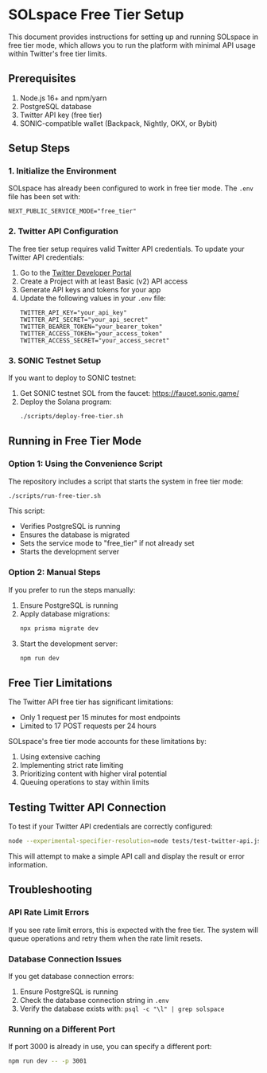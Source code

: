 # SOLspace Free Tier Setup

This document provides instructions for setting up and running SOLspace in free tier mode, which allows you to run the platform with minimal API usage within Twitter's free tier limits.

## Prerequisites

1. Node.js 16+ and npm/yarn
2. PostgreSQL database
3. Twitter API key (free tier)
4. SONIC-compatible wallet (Backpack, Nightly, OKX, or Bybit)

## Setup Steps

### 1. Initialize the Environment

SOLspace has already been configured to work in free tier mode. The `.env` file has been set with:
```
NEXT_PUBLIC_SERVICE_MODE="free_tier"
```

### 2. Twitter API Configuration

The free tier setup requires valid Twitter API credentials. To update your Twitter API credentials:

1. Go to the [Twitter Developer Portal](https://developer.twitter.com/en/portal/dashboard)
2. Create a Project with at least Basic (v2) API access
3. Generate API keys and tokens for your app
4. Update the following values in your `.env` file:
   ```
   TWITTER_API_KEY="your_api_key"
   TWITTER_API_SECRET="your_api_secret"
   TWITTER_BEARER_TOKEN="your_bearer_token"
   TWITTER_ACCESS_TOKEN="your_access_token"
   TWITTER_ACCESS_SECRET="your_access_secret"
   ```

### 3. SONIC Testnet Setup

If you want to deploy to SONIC testnet:

1. Get SONIC testnet SOL from the faucet: https://faucet.sonic.game/
2. Deploy the Solana program:
   ```bash
   ./scripts/deploy-free-tier.sh
   ```

## Running in Free Tier Mode

### Option 1: Using the Convenience Script

The repository includes a script that starts the system in free tier mode:

```bash
./scripts/run-free-tier.sh
```

This script:
- Verifies PostgreSQL is running
- Ensures the database is migrated
- Sets the service mode to "free_tier" if not already set
- Starts the development server

### Option 2: Manual Steps

If you prefer to run the steps manually:

1. Ensure PostgreSQL is running
2. Apply database migrations:
   ```bash
   npx prisma migrate dev
   ```
3. Start the development server:
   ```bash
   npm run dev
   ```

## Free Tier Limitations

The Twitter API free tier has significant limitations:

- Only 1 request per 15 minutes for most endpoints
- Limited to 17 POST requests per 24 hours

SOLspace's free tier mode accounts for these limitations by:

1. Using extensive caching
2. Implementing strict rate limiting
3. Prioritizing content with higher viral potential
4. Queuing operations to stay within limits

## Testing Twitter API Connection

To test if your Twitter API credentials are correctly configured:

```bash
node --experimental-specifier-resolution=node tests/test-twitter-api.js
```

This will attempt to make a simple API call and display the result or error information.

## Troubleshooting

### API Rate Limit Errors

If you see rate limit errors, this is expected with the free tier. The system will queue operations and retry them when the rate limit resets.

### Database Connection Issues

If you get database connection errors:
1. Ensure PostgreSQL is running
2. Check the database connection string in `.env`
3. Verify the database exists with: `psql -c "\l" | grep solspace`

### Running on a Different Port

If port 3000 is already in use, you can specify a different port:
```bash
npm run dev -- -p 3001
